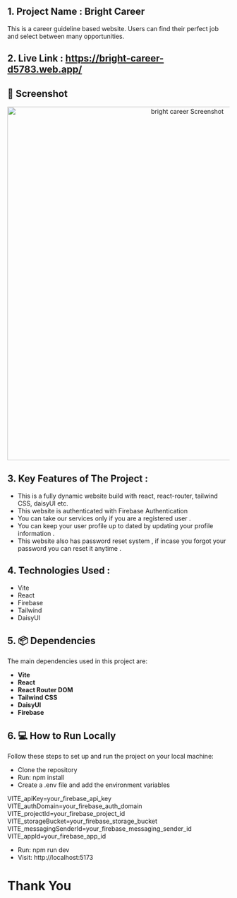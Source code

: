 ## 1. Project Name : Bright Career
This is a career guideline based website. Users can find their perfect job and select between many opportunities.

## 2. Live Link : https://bright-career-d5783.web.app/


## 📸 Screenshot 
<div align="center">
   <img src="https://i.ibb.co.com/xS0CJFvD/Screenshot-2025-02-05-194517.png" alt="bright career Screenshot" width="800px"/>
</div>

## 3. Key Features of The Project :
 -  This is a fully dynamic website build with react, react-router, tailwind CSS, daisyUI etc.
 -  This website is authenticated with Firebase Authentication 
 -  You can take our services only if you are a registered user .
 -  You can keep your user profile up to dated by updating your profile information .
 -  This website also has password reset system , if incase you forgot your password you can reset it anytime .

## 4. Technologies Used :
 - Vite
 - React
 - Firebase
 - Tailwind
 - DaisyUI

## 5. 📦 Dependencies
The main dependencies used in this project are:
- **Vite**
- **React**
- **React Router DOM**
- **Tailwind CSS**
- **DaisyUI**
- **Firebase**

## 6. 💻 How to Run Locally
Follow these steps to set up and run the project on your local machine:

 - Clone the repository
 - Run: npm install
 - Create a .env file and add the environment variables
   
 VITE_apiKey=your_firebase_api_key <br>
 VITE_authDomain=your_firebase_auth_domain<br>
 VITE_projectId=your_firebase_project_id<br>
 VITE_storageBucket=your_firebase_storage_bucket<br>
 VITE_messagingSenderId=your_firebase_messaging_sender_id<br>
 VITE_appId=your_firebase_app_id

 - Run: npm run dev
 - Visit: http://localhost:5173

#
# Thank You

